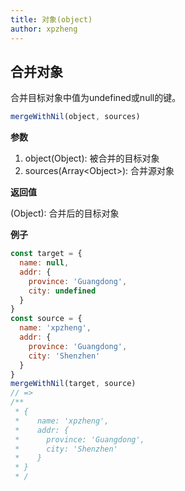 ```yaml
---
title: 对象(object)
author: xpzheng
---
```


## 合并对象

合并目标对象中值为undefined或null的键。

```js
mergeWithNil(object, sources)
```

**参数**

1. object(Object): 被合并的目标对象
2. sources(Array\<Object\>): 合并源对象

**返回值**

(Object): 合并后的目标对象

**例子**

```js
const target = {
  name: null,
  addr: {
    province: 'Guangdong',
    city: undefined
  }
}
const source = {
  name: 'xpzheng',
  addr: {
    province: 'Guangdong',
    city: 'Shenzhen'
  }
}
mergeWithNil(target, source)
// =>
/**
 * {
 *    name: 'xpzheng',
 *    addr: {
 *      province: 'Guangdong',
 *      city: 'Shenzhen'
 *    }
 * }
 * /
```

<example>
  <object-mergeWithNil />
</example>